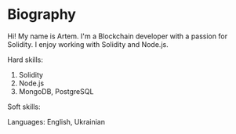 # Biography

Hi!
My name is Artem.
I'm a Blockchain developer with a passion for Solidity. I enjoy working with Solidity and Node.js. 

Hard skills:
1. Solidity
2. Node.js
3. MongoDB, PostgreSQL

Soft skills:


Languages: English, Ukrainian
